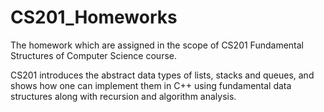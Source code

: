 # CS201_Homeworks
The homework which are assigned in the scope of CS201 Fundamental Structures of Computer Science course.

CS201 introduces the abstract data types of lists, stacks and queues, and shows how one can implement them in C++ using fundamental data structures along with recursion and algorithm analysis.
